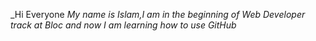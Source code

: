 _Hi Everyone
*My name is Islam,I am in the beginning of Web Developer track at Bloc and now I am learning how to use GitHub*

